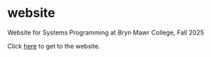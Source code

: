 # website
Website for Systems Programming at Bryn Mawr College, Fall 2025 

Click [here](https://brynmawr-cs240-f25.github.io/website/) to get to the website.
